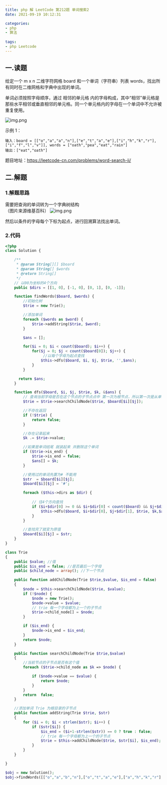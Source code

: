 ```yaml
---
title: php 解 LeetCode 第212题 单词搜索2
date: 2021-09-19 10:12:31

categories:
- php
- 算法 
  
tags:
- php Leetcode
---
```

 ## 一.读题
给定一个 m x n 二维字符网格 board 和一个单词（字符串）列表 words，找出所有同时在二维网格和字典中出现的单词。

单词必须按照字母顺序，通过 相邻的单元格 内的字母构成，其中“相邻”单元格是那些水平相邻或垂直相邻的单元格。同一个单元格内的字母在一个单词中不允许被重复使用。

![img.png](/../images/img.png)

示例 1： 

    输入：board = [["o","a","a","n"],["e","t","a","e"],["i","h","k","r"],["i","f","l","v"]], words = ["oath","pea","eat","rain"]
    输出：["eat","oath"]

题目地址：https://leetcode-cn.com/problems/word-search-ii/
<!--more -->

## 二.解题
### 1.解题思路
需要把查询的单词转为一个字典树结构  
（图片来源维基百科）
![img.png](/../images/img_1.png)


然后以条件的字母每个下标为起点，进行回溯算法找出单词。

### 2.代码

```php
<?php
class Solution {

    /**
     * @param String[][] $board
     * @param String[] $words
     * @return String[]
     */
    // 以00为坐标的4个方向
    public $dirs = [[1, 0], [-1, 0], [0, 1], [0, -1]];

    function findWords($board, $words) {
        //初始化树
        $trie = new Trie();

        //添加单词
        foreach ($words as $word) {
            $trie->addString($trie, $word);
        }

        $ans = [];

        for($i = 0; $i < count($board); $i++) {
            for($j = 0; $j < count($board[0]); $j++) {
                 //以每个字母为起点查找
                $this->dfs($board, $i, $j, $trie, '',$ans);
            }
        }

      return $ans;
    }

    function dfs($board, $i, $j, $trie, $k, &$ans) {
        // 查询当前字母是否在这个节点的子节点点中 第一次为根节点，所以第一次是从单词的第一个开始查询
        $trie = $trie->searchChildNode($trie, $board[$i][$j]);

        //不存在返回
        if (!$trie) {
            return false;
        }

        //存在记录起来
        $k .= $trie->value;

        //如果是单词结尾 就装起来 并删除这个单词
        if ($trie->is_end) {
            $trie->is_end = false;
            $ans[] = $k;
        }

        //使用过的单词先置为# 不能用
        $str  = $board[$i][$j];
        $board[$i][$j] = '#';

        foreach ($this->dirs as $dir) {
                
            // 往4个方向查找
            if ($i+$dir[0] >= 0 && $i+$dir[0] < count($board) && $j+$dir[1] >= 0 && $j+$dir[1] < count($board[0])){
                $this->dfs($board, $i+$dir[0], $j+$dir[1], $trie, $k,$ans);
            }
        }

        //查找完了就变为原值
        $board[$i][$j] = $str;
    }
}

class Trie
{
    public $value; //值
    public $is_end = false; //是否最后一个字母
    public $child_node = array(); //下一个节点

    public function addChildNode(Trie $trie,$value, $is_end = false)
    {
        $node = $this->searchChildNode($trie, $value);
        if (!$node) {
            $node = new Trie();
            $node->value = $value;
            // trie 每一个字母都为上一个的子节点
            $trie->child_node[] = $node;
        }

        if ($is_end) {
            $node->is_end = $is_end;
        }
        return $node;
    }

    public function searchChildNode(Trie $trie,$value)
    {
        //当前节点的子节点是否有这个值
        foreach ($trie->child_node as $k => $node) {

            if ($node->value == $value) {
                return $node;
            }
        }
        return  false;
    }

    //添加单词 Trie 为根目录的子节点
    public function addString(Trie $trie, $str)
    {
        for ($i = 0; $i < strlen($str); $i++) {
            if ($str[$i]) {
                $is_end = ($i+1-strlen($str)) == 0 ? true : false;
                // trie 每一个字母都为上一个的子节点
                $trie = $this->addChildNode($trie, $str[$i], $is_end);
            }
        }
    }

}

$obj = new Solution();
$obj->findWords([["o","a","b","n"],["o","t","a","e"],["a","h","k","r"],["a","f","l","v"]],["oa","oaa"]);

```
